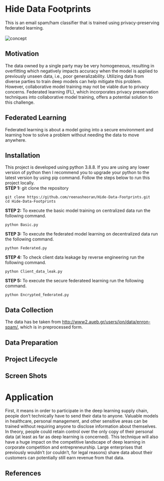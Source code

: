 # Hide Data Footprints
This is an email spam/ham classifier that is trained using privacy-preserving federated learning.<br><br>
![concept](https://github.com/reenasheoran/Hide-Data-Footprints/blob/main/static/concept.png)
## Motivation
The data owned by a single party may be very homogeneous, resulting in overfitting which negatively impacts accuracy when the model is applied to previously unseen data, i.e., poor generalizability. Utilizing data from diverse parties to train deep models can help mitigate this problem. However, collaborative model training may not be viable due to privacy concerns. Federated learning (FL), which incorporates privacy preservation techniques into collaborative model training, offers a potential solution to this challenge.
## Federated Learning
Federated learning is about a model going into a secure environment and learning how to solve a problem without needing the data to move anywhere.<br>
## Installation
This project is developed using python 3.8.8. If you are using any lower version of python then I recommend you to upgrade your python to the latest version by using pip command. Follow the steps below to run this project locally.<br>
**STEP 1:** git clone the repository
```
git clone https://github.com/reenasheoran/Hide-Data-Footprints.git
cd Hide-Data-Footprints
```
**STEP 2:** To execute the basic model training on centralized data run the following command.<br>
```
python Basic.py
```
**STEP 3:** To execute the federated model learning on decentralized data run the following command.<br>
```
python Federated.py
```
**STEP 4:** To check client data leakage by reverse engineering run the following command.<br>
```
python Client_data_leak.py
```
**STEP 5:** To execute the secure federateed learning run the following command.<br>
```
python Encrypted_federated.py
```
## Data Collection
The data has be taken from http://www2.aueb.gr/users/ion/data/enron-spam/, which is in preprocessed form.
## Data Preparation
## Project Lifecycle
## Screen Shots
# Application
First, it means in order to participate in the 
deep learning supply chain, people don’t technically have to send their data to anyone. 
Valuable models in healthcare, personal management, and other sensitive areas can be 
trained without requiring anyone to disclose information about themselves. In theory, 
people could retain control over the only copy of their personal data (at least as far as deep 
learning is concerned).
This technique will also have a huge impact on the competitive landscape of deep learning 
in corporate competition and entrepreneurship. Large enterprises that previously wouldn’t 
(or couldn’t, for legal reasons) share data about their customers can potentially still earn 
revenue from that data.
## References
